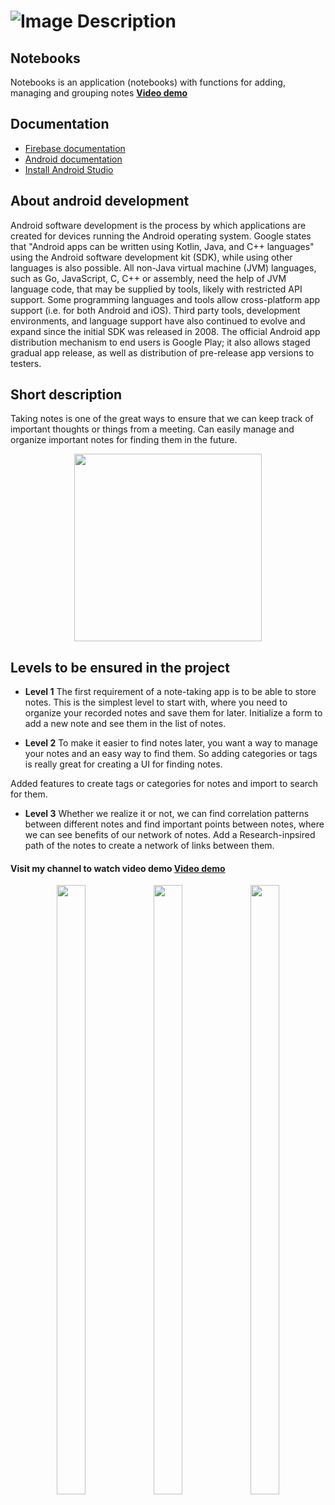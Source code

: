 # ![Image Description](https://github.com/LongNguyen31/Notebooks/blob/main/Capture.png)

## Notebooks 
Notebooks is an application (notebooks) with functions for adding, managing and grouping notes
**[Video demo](https://youtu.be/OQJbTFdU-Qc)**

## Documentation

* [Firebase documentation](https://firebase.google.com/docs/android/setup?authuser=0&hl=en)
* [Android documentation](https://developer.android.com/docs)
* [Install Android Studio](https://developer.android.com/studio)

## About android development

Android software development is the process by which applications are created for devices running the Android operating system. Google states that "Android apps can be written using Kotlin, Java, and C++ languages" using the Android software development kit (SDK), while using other languages is also possible. All non-Java virtual machine (JVM) languages, such as Go, JavaScript, C, C++ or assembly, need the help of JVM language code, that may be supplied by tools, likely with restricted API support. Some programming languages and tools allow cross-platform app support (i.e. for both Android and iOS). Third party tools, development environments, and language support have also continued to evolve and expand since the initial SDK was released in 2008. The official Android app distribution mechanism to end users is Google Play; it also allows staged gradual app release, as well as distribution of pre-release app versions to testers.

## Short description

Taking notes is one of the great ways to ensure that we can keep track of important thoughts or things from a meeting. Can easily manage and organize important notes for finding them in the future.
<p align="center"><img src="https://github.com/LongNguyen31/Notebooks/blob/main/image3.jpg" alt="" width="300"></p>

## Levels to be ensured in the project

- **Level 1**
The first requirement of a note-taking app is to be able to store notes. This is the simplest level to start with, where you need to organize your recorded notes and save them for later. Initialize a form to add a new note and see them in the list of notes.

- **Level 2**
To make it easier to find notes later, you want a way to manage your notes and an easy way to find them. So adding categories or tags is really great for creating a UI for finding notes.

 Added features to create tags or categories for notes and import to search for them.

- **Level 3**
Whether we realize it or not, we can find correlation patterns between different notes and find important points between notes, where we can see benefits of our network of notes. Add a Research-inpsired path of the notes to create a network of links between them.
#### Visit my channel to watch video demo [Video demo](https://youtu.be/OQJbTFdU-Qc)

<p align="center">
    <img align="center" src = "https://github.com/LongNguyen31/Notebooks/blob/main/image1.jpg" width="30%" height="50%">
    <img align="center" src = "https://github.com/LongNguyen31/Notebooks/blob/main/image2.jpg" width="30%" height="50%">
    <img align="center" src = "https://github.com/LongNguyen31/Notebooks/blob/main/image4.jpg" width="30%" height="50%">
</p>
